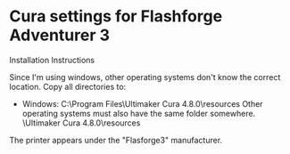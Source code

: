 # Cura settings for Flashforge Adventurer 3

Installation Instructions

Since I'm using windows, other operating systems don't know the correct location.
Copy all directories to:
- Windows: C:\Program Files\Ultimaker Cura 4.8.0\resources
Other operating systems must also have the same folder somewhere.
\Ultimaker Cura 4.8.0\resources

The printer appears under the "Flasforge3" manufacturer.
